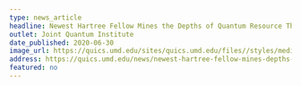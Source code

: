 ```yaml
---
type: news_article
headline: Newest Hartree Fellow Mines the Depths of Quantum Resource Theories
outlet: Joint Quantum Institute
date_published: 2020-06-30
image_url: https://quics.umd.edu/sites/quics.umd.edu/files//styles/medium/public/main.jpeg?itok=Ue2HJcar
address: https://quics.umd.edu/news/newest-hartree-fellow-mines-depths-quantum-resource-theories
featured: no
---
```

